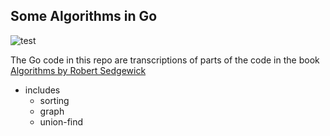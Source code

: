 ## Some Algorithms in Go

![test](https://github.com/dmh2000/go_alg/actions/workflows/go.yml/badge.svg)

The Go code in this repo are transcriptions of parts of
the code in the book [Algorithms by Robert Sedgewick](https://algs4.cs.princeton.edu/home/)

- includes
  -  sorting
  -  graph
  -  union-find
